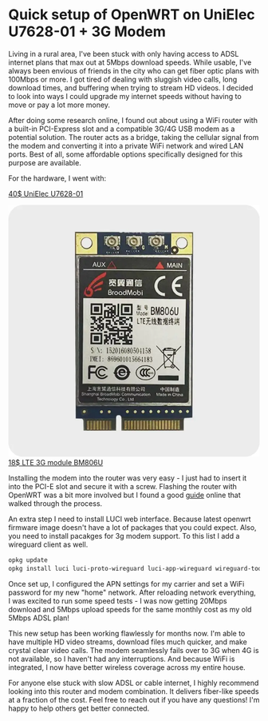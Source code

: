 # Quick setup of OpenWRT on UniElec U7628-01 + 3G Modem

Living in a rural area, I've been stuck with only having access to ADSL internet plans that max out at 5Mbps download speeds. While usable, I've always been envious of friends in the city who can get fiber optic plans with 100Mbps or more. I got tired of dealing with sluggish video calls, long download times, and buffering when trying to stream HD videos. I decided to look into ways I could upgrade my internet speeds without having to move or pay a lot more money.

After doing some research online, I found out about using a WiFi router with a built-in PCI-Express slot and a compatible 3G/4G USB modem as a potential solution. The router acts as a bridge, taking the cellular signal from the modem and converting it into a private WiFi network and wired LAN ports. Best of all, some affordable options specifically designed for this purpose are available.

For the hardware, I went with:

[40$ UniElec U7628-01](https://aliexpress.ru/item/32816981605.html?spm=a2g2w.orderdetail.0.0.41334aa6mFtUZ1&sku_id=64789943590)

![](2023-09-14-00-45-21.webp)
[18$ LTE 3G module BM806U](https://aliexpress.ru/item/1005003907236172.html?spm=a2g2w.orderdetail.0.0.7ce34aa6s8FTbg&sku_id=12000027436374057)


Installing the modem into the router was very easy - I just had to insert it into the PCI-E slot and secure it with a screw. Flashing the router with OpenWRT was a bit more involved but I found a good [guide](https://openwrt.org/toh/unielec/u7628-01) online that walked through the process.

An extra step I need to install LUCI web interface. Because latest openwrt firmware image doesn't have a lot of packages that you could expect. Also, you need to install pacakges for 3g modem support. To this list I add a wireguard client as well.

```bash
opkg update
opkg install luci luci-proto-wireguard luci-app-wireguard wireguard-tools kmod-usb-net-cdc-ether usb-modeswitch luci-proto-3g comgt kmod-usb-serial kmod-usb-serial-option kmod-usb-serial-wwan chat
```

Once set up, I configured the APN settings for my carrier and set a WiFi password for my new "home" network. After reloading network everything, I was excited to run some speed tests - I was now getting 20Mbps download and 5Mbps upload speeds for the same monthly cost as my old 5Mbps ADSL plan!

This new setup has been working flawlessly for months now. I'm able to have multiple HD video streams, download files much quicker, and make crystal clear video calls. The modem seamlessly fails over to 3G when 4G is not available, so I haven't had any interruptions. And because WiFi is integrated, I now have better wireless coverage across my entire house.

For anyone else stuck with slow ADSL or cable internet, I highly recommend looking into this router and modem combination. It delivers fiber-like speeds at a fraction of the cost. Feel free to reach out if you have any questions! I'm happy to help others get better connected.
